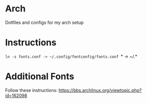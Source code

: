 Arch
====

Dotfiles and configs for my arch setup

Instructions
============
`ln -s fonts.conf -> ~/.config/fontconfig/fonts.conf
`* -> ~/.*

Additional Fonts
================
Follow these instructions: https://bbs.archlinux.org/viewtopic.php?id=162098

